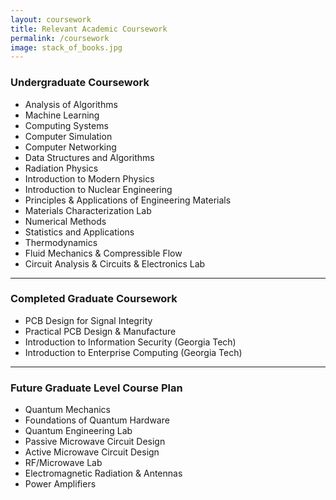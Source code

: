 ```yaml
---
layout: coursework
title: Relevant Academic Coursework
permalink: /coursework
image: stack_of_books.jpg
---
```


### Undergraduate Coursework
* Analysis of Algorithms
* Machine Learning
* Computing Systems
* Computer Simulation
* Computer Networking
* Data Structures and Algorithms
* Radiation Physics
* Introduction to Modern Physics
* Introduction to Nuclear Engineering
* Principles & Applications of Engineering Materials
* Materials Characterization Lab
* Numerical Methods
* Statistics and Applications
* Thermodynamics
* Fluid Mechanics & Compressible Flow
* Circuit Analysis & Circuits & Electronics Lab

---

### Completed Graduate Coursework
* PCB Design for Signal Integrity
* Practical PCB Design & Manufacture 
* Introduction to Information Security (Georgia Tech)
* Introduction to Enterprise Computing (Georgia Tech)

---

### Future Graduate Level Course Plan
* Quantum Mechanics
* Foundations of Quantum Hardware
* Quantum Engineering Lab
* Passive Microwave Circuit Design
* Active Microwave Circuit Design
* RF/Microwave Lab
* Electromagnetic Radiation & Antennas
* Power Amplifiers